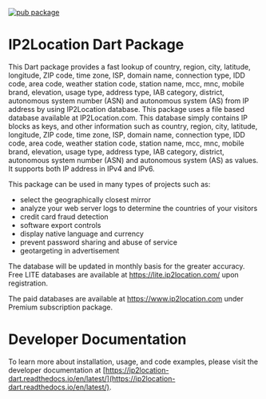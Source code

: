 [![pub package](https://img.shields.io/pub/v/ip2location.svg)](https://pub.dev/packages/ip2location)

# IP2Location Dart Package

This Dart package provides a fast lookup of country, region, city, latitude, longitude, ZIP code, time zone, ISP, domain name, connection type, IDD code, area code, weather station code, station name, mcc, mnc, mobile brand, elevation, usage type, address type, IAB category, district, autonomous system number (ASN) and autonomous system (AS) from IP address by using IP2Location database. This package uses a file based database available at IP2Location.com. This database simply contains IP blocks as keys, and other information such as country, region, city, latitude, longitude, ZIP code, time zone, ISP, domain name, connection type, IDD code, area code, weather station code, station name, mcc, mnc, mobile brand, elevation, usage type, address type, IAB category, district, autonomous system number (ASN) and autonomous system (AS) as values. It supports both IP address in IPv4 and IPv6.

This package can be used in many types of projects such as:

- select the geographically closest mirror
- analyze your web server logs to determine the countries of your visitors
- credit card fraud detection
- software export controls
- display native language and currency
- prevent password sharing and abuse of service
- geotargeting in advertisement

The database will be updated in monthly basis for the greater accuracy. Free LITE databases are available at https://lite.ip2location.com/ upon registration.

The paid databases are available at https://www.ip2location.com under Premium subscription package.

Developer Documentation
=====================

To learn more about installation, usage, and code examples, please visit the developer documentation at [https://ip2location-dart.readthedocs.io/en/latest/](https://ip2location-dart.readthedocs.io/en/latest/).
